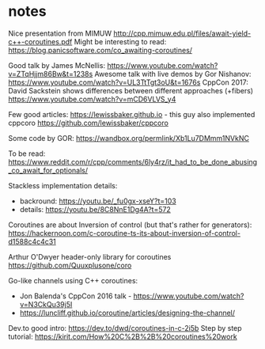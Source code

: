 # notes
Nice presentation from MIMUW http://cpp.mimuw.edu.pl/files/await-yield-c++-coroutines.pdf
Might be interesting to read: https://blog.panicsoftware.com/co_awaiting-coroutines/

Good talk by James McNellis: https://www.youtube.com/watch?v=ZTqHjjm86Bw&t=1238s
Awesome talk with live demos by Gor Nishanov: https://www.youtube.com/watch?v=UL3TtTgt3oU&t=1676s 
CppCon 2017: David Sackstein shows differences between different approaches (+fibers) https://www.youtube.com/watch?v=mCD6VLVS_y4

Few good articles: https://lewissbaker.github.io - this guy also implemented cppcoro https://github.com/lewissbaker/cppcoro

Some code by GOR: https://wandbox.org/permlink/Xb1Lu7DMmm1NVkNC

To be read:
https://www.reddit.com/r/cpp/comments/6ly4rz/it_had_to_be_done_abusing_co_await_for_optionals/

Stackless implementation details:
* backround: https://youtu.be/_fu0gx-xseY?t=103
* details: https://youtu.be/8C8NnE1Dg4A?t=572

Coroutines are about Inversion of control (but that's rather for generators): https://hackernoon.com/c-coroutine-ts-its-about-inversion-of-control-d1588c4c4c31 


Arthur O'Dwyer header-only library for coroutines https://github.com/Quuxplusone/coro

Go-like channels using C++ coroutines:
* Jon Balenda's CppCon 2016 talk - https://www.youtube.com/watch?v=N3CkQu39j5I
* https://luncliff.github.io/coroutine/articles/designing-the-channel/

Dev.to good intro: https://dev.to/dwd/coroutines-in-c-2i5b
Step by step tutorial: https://kirit.com/How%20C%2B%2B%20coroutines%20work

